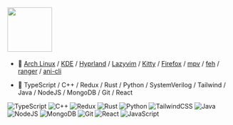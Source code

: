 ## <img src="https://i.giphy.com/media/v1.Y2lkPTc5MGI3NjExMm4yZnV2YW51MXp2ZWQ1N2V1OWN0aXIzM2loYWUxOWllenpndzR6biZlcD12MV9pbnRlcm5hbF9naWZfYnlfaWQmY3Q9cw/12kSpsUT4J8Dzq/giphy.gif" width="100"/> 

- 🦄 [Arch Linux](https://wiki.archlinux.org/title/Arch_Linux) / [KDE](https://kde.org/) / [Hyprland](https://hyprland.org/) / [Lazyvim](https://www.lazyvim.org/) / [Kitty](https://sw.kovidgoyal.net/kitty/) / [Firefox](https://www.mozilla.org/en-US/firefox/) / [mpv](https://mpv.io/) / [feh](https://feh.finalrewind.org/) / [ranger](https://github.com/ranger/ranger) / [ani-cli](https://github.com/pystardust/ani-cli)

- 👾 TypeScript / C++ / Redux / Rust / Python / SystemVerilog / Tailwind / Java / NodeJS / MongoDB / Git / React

![TypeScript](https://img.shields.io/badge/typescript-%23007ACC.svg?style=for-the-badge&logo=typescript&logoColor=white) ![C++](https://img.shields.io/badge/c++-%2300599C.svg?style=for-the-badge&logo=c%2B%2B&logoColor=white) ![Redux](https://img.shields.io/badge/redux-%23593d88.svg?style=for-the-badge&logo=redux&logoColor=white) ![Rust](https://img.shields.io/badge/rust-%23000000.svg?style=for-the-badge&logo=rust&logoColor=white) ![Python](https://img.shields.io/badge/python-3670A0?style=for-the-badge&logo=python&logoColor=ffdd54) ![TailwindCSS](https://img.shields.io/badge/tailwindcss-%2338B2AC.svg?style=for-the-badge&logo=tailwind-css&logoColor=white) ![Java](https://img.shields.io/badge/java-%23ED8B00.svg?style=for-the-badge&logo=openjdk&logoColor=white) ![NodeJS](https://img.shields.io/badge/node.js-6DA55F?style=for-the-badge&logo=node.js&logoColor=white) ![MongoDB](https://img.shields.io/badge/MongoDB-%234ea94b.svg?style=for-the-badge&logo=mongodb&logoColor=white) ![Git](https://img.shields.io/badge/git-%23F05033.svg?style=for-the-badge&logo=git&logoColor=white) ![React](https://img.shields.io/badge/react-%2320232a.svg?style=for-the-badge&logo=react&logoColor=%2361DAFB) ![JavaScript](https://img.shields.io/badge/javascript-%23323330.svg?style=for-the-badge&logo=javascript&logoColor=%23F7DF1E)
